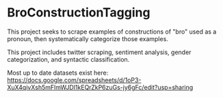# BroConstructionTagging
This project seeks to scrape examples of constructions of "bro" used as a pronoun, then systematically categorize those examples. 

This project includes twitter scraping, sentiment analysis, gender categorization, and syntactic classification. 

Most up to date datasets exist here: https://docs.google.com/spreadsheets/d/1oP3-XuX4qivXsh5mFlmWJDl1kEQrZkP6zuGs-jy6gFc/edit?usp=sharing 


